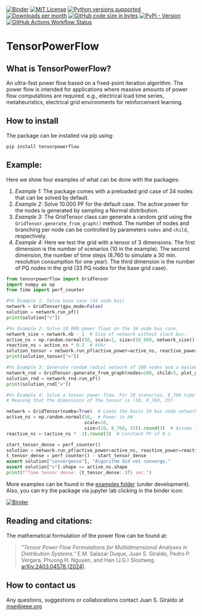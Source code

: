 [![Binder](https://mybinder.org/badge_logo.svg)](https://mybinder.org/v2/gh/MauricioSalazare/tensorpowerflow/master?urlpath=lab/tree/examples)
[![MIT License](https://img.shields.io/badge/License-MIT-yellow)](https://github.com/MauricioSalazare/tensorpowerflow/blob/master/LICENSE)
[![Python versions supported](https://img.shields.io/pypi/pyversions/tensorpowerflow.svg)](https://pypi.python.org/pypi/tensorpowerflow/)
[![Downloads per month](https://img.shields.io/pypi/dm/tensorpowerflow.svg)](https://pypi.python.org/pypi/tensorpowerflow/)
[![GitHub code size in bytes](https://img.shields.io/github/languages/code-size/MauricioSalazare/tensorpowerflow)](https://github.com/MauricioSalazare/tensorpowerflow)
[![PyPI - Version](https://img.shields.io/pypi/v/tensorpowerflow)](https://pypi.python.org/pypi/tensorpowerflow/)
[![GitHub Actions Workflow Status](https://img.shields.io/github/actions/workflow/status/MauricioSalazare/tensorpowerflow/python-package.yml)](https://github.com/MauricioSalazare/tensorpowerflow/actions)


# TensorPowerFlow

## What is TensorPowerFlow?
An ultra-fast power flow based on a fixed-point iteration algorithm. The power flow is intended for applications where massive
amounts of power flow computations are required. e.g., electrical load time series, metaheuristics, electrical grid
environments for reinforcement learning.

## How to install

The package can be installed via pip using:

```shell
pip install tensorpowerflow
```

## Example:

Here we show four examples of what can be done with the packages:
1. *Example 1:* The package comes with a preloaded grid case of 34 nodes that can be solved by default. 
2. *Example 2:* Solve 10.000 PF for the default case. The active power for the nodes is generated by sampling a Normal 
    distribution.
3. *Example 3:* The GridTensor class can generate a random grid using the `GridTensor.generate_from_graph()` method.
    The number of nodes and branching per node can be controlled by parameters `nodes` and `child`, respectively.
4. *Example 4:* Here we test the grid with a tensor of 3 dimensions. The first dimension is the number of scenarios 
    (10 in the example). The second dimension, the number of time steps (8.760 to simulate a 30 min. resolution 
    consumption for one year). The third dimension is the number of PQ nodes in the grid (33 PQ nodes for the base 
    grid case).

```python
from tensorpowerflow import GridTensor
import numpy as np
from time import perf_counter

#%% Example 1: Solve base case (34 node bus)
network = GridTensor(gpu_mode=False)
solution = network.run_pf()
print(solution["v"])

#%% Example 2: Solve 10_000 power flows on the 34 node bus case.
network_size = network.nb - 1  # Size of network without slack bus.
active_ns = np.random.normal(50, scale=1, size=(10_000, network_size)) # Power in kW
reactive_ns = active_ns * 0.1  # kVAr
solution_tensor = network.run_pf(active_power=active_ns, reactive_power=reactive_ns)
print(solution_tensor["v"])

#%% Example 3: Generate random radial network of 100 nodes and a maximum of 1 to 3 branches per node.
network_rnd = GridTensor.generate_from_graph(nodes=100, child=3, plot_graph=True)
solution_rnd = network_rnd.run_pf()
print(solution_rnd["v"])

#%% Example 4: Solve a tensor power flow. For 10 scenarios, 8_760 time steps (one year - 1 hr res), for the 33 PQ nodes.
# Meaning that the dimensions of the tensor is (10, 8_760, 33)

network = GridTensor(numba=True)  # Loads the basic 34 bus node network.
active_ns = np.random.normal(50,  # Power in kW
                             scale=10,
                             size=(10, 8_760, 33)).round(3)  # Assume 1 slack variable
reactive_ns = (active_ns * .1).round(3)  # Constant PF of 0.1

start_tensor_dense = perf_counter()
solution = network.run_pf(active_power=active_ns, reactive_power=reactive_ns, algorithm="tensor")
t_tensor_dense = perf_counter() - start_tensor_dense
assert solution["convergence"], "Algorithm did not converge."
assert solution["v"].shape == active_ns.shape
print(f"Time tensor dense: {t_tensor_dense:.3f} sec.")


```

More examples can be found in the [examples folder](examples) (under development).
Also, you can try the package via jupyter lab clicking in the binder icon:

[![Binder](https://mybinder.org/badge_logo.svg)](https://mybinder.org/v2/gh/MauricioSalazare/tensorpowerflow/master?urlpath=lab/tree/examples)

## Reading and citations:

The mathematical formulation of the power flow can be found at:

> *"Tensor Power Flow Formulations for Multidimensional Analyses in Distribution Systems."* E.M. Salazar Duque,
Juan S. Giraldo, Pedro P. Vergara, Phuong H. Nguyen, and Han (J.G.) Slootweg. [arXiv:2403.04578 (2024)](https://arxiv.org/pdf/2403.04578).

## How to contact us

Any questions, suggestions or collaborations contact Juan S. Giraldo at <jnse@ieee.org>
